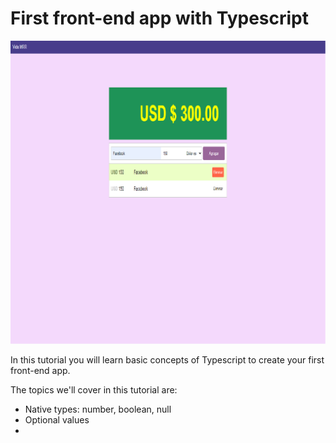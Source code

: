 # First front-end app with Typescript

![alt text](img/typescript.png)

In this tutorial you will learn basic concepts of Typescript to create your first front-end app.

The topics we'll cover in this tutorial are:
- Native types: number, boolean, null
- Optional values
- 